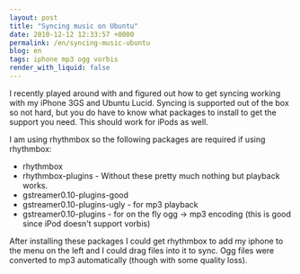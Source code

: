 ```yaml
---
layout: post
title: "Syncing music on Ubuntu"
date: 2010-12-12 12:33:57 +0000
permalink: /en/syncing-music-ubuntu
blog: en
tags: iphone mp3 ogg vorbis
render_with_liquid: false
---
```


I recently played around with and figured out how to get syncing working
with my iPhone 3GS and Ubuntu Lucid. Syncing is supported out of the box
so not hard, but you do have to know what packages to install to get the
support you need. This should work for iPods as well.

I am using rhythmbox so the following packages are required if using
rhythmbox:

- rhythmbox
- rhythmbox-plugins - Without these pretty much nothing but playback
  works.
- gstreamer0.10-plugins-good
- gstreamer0.10-plugins-ugly - for mp3 playback
- gstreamer0.10-plugins - for on the fly ogg -\> mp3 encoding (this is
  good since iPod doesn't support vorbis)

After installing these packages I could get rhythmbox to add my iphone
to the menu on the left and I could drag files into it to sync. Ogg
files were converted to mp3 automatically (though with some quality
loss).
